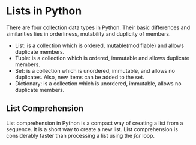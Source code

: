 # Lists in Python

There are four collection data types in Python. Their basic differences and similarities lies in orderliness, mutability and duplicity of members.

- List: is a collection which is ordered, mutable(modifiable) and allows duplicate members.
- Tuple: is a collection which is ordered, immutable and allows duplicate members.
- Set: is a collection which is unordered, immutable, and allows no duplicates. Also, new items can be added to the set.
- Dictionary: is a collection which is unordered, immutable, allows no duplicate members.

## List Comprehension

List comprehension in Python is a compact way of creating a list from a sequence. It is a short way to create a new list. List comprehension is considerably faster than processing a list using the _for_ loop.
